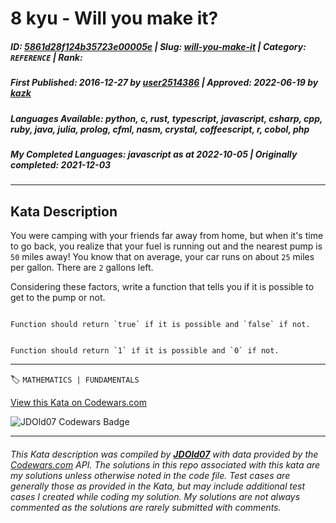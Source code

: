 # 8 kyu - Will you make it?

##### **ID**: [5861d28f124b35723e00005e](https://www.codewars.com/kata/5861d28f124b35723e00005e) | **Slug**: [will-you-make-it](https://www.codewars.com/kata/5861d28f124b35723e00005e) | **Category**: `REFERENCE` | **Rank**: <span style="color:white">8 kyu</span>

##### **First Published**: 2016-12-27 ***by*** [user2514386](https://www.codewars.com/users/user2514386) | **Approved**: 2022-06-19 ***by*** [kazk](https://www.codewars.com/users/kazk)

##### **Languages Available**: python, c, rust, typescript, javascript, csharp, cpp, ruby, java, julia, prolog, cfml, nasm, crystal, coffeescript, r, cobol, php

##### **My Completed Languages**: javascript ***as at*** 2022-10-05 | **Originally completed**: 2021-12-03

---

## Kata Description


You were camping with your friends far away from home, but when it's time to go back, you realize that your fuel is running out and the nearest pump is `50` miles away! You know that on average, your car runs on about `25` miles per gallon. There are `2` gallons left. 



Considering these factors, write a function that tells you if it is possible to get to the pump or not.



```if-not:prolog,nasm,cobol

Function should return `true` if it is possible and `false` if not.

```



```if:prolog,nasm,cobol

Function should return `1` if it is possible and `0` if not.

```

---


🏷 `MATHEMATICS | FUNDAMENTALS`


[View this Kata on Codewars.com](https://www.codewars.com/kata/5861d28f124b35723e00005e)

![](https://www.codewars.com/users/jdold07/badges/large "JDOld07 Codewars Badge")

---

###### *This Kata description was compiled by [**JDOld07**](https://tpstech.dev) with data provided by the [Codewars.com](https://www.codewars.com) API.  The solutions in this repo associated with this kata are my solutions unless otherwise noted in the code file.  Test cases are generally those as provided in the Kata, but may include additional test cases I created while coding my solution.  My solutions are not always commented as the solutions are rarely submitted with comments.*
